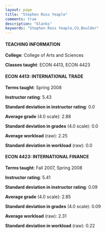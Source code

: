 ```yaml
---
layout: page
title: "Stephen Ross Yeaple" 
comments: true
description: "blanks"
keywords: "Stephen Ross Yeaple,CU,Boulder"
---
```

<head>
<script src="https://ajax.googleapis.com/ajax/libs/jquery/2.1.3/jquery.min.js"></script>
<script src="https://dl.dropboxusercontent.com/s/pc42nxpaw1ea4o9/highcharts.js?dl=0"></script>
<!-- <script src="../assets/js/highcharts.js"></script> -->
<style type="text/css">@font-face {
	font-family: "Bebas Neue";
	src: url(https://www.filehosting.org/file/details/544349/BebasNeue Regular.otf) format("opentype");
	}
	h1.Bebas { 
		font-family: "Bebas Neue", Verdana, Tahoma;
	}
</style>
</head>
	   
#### TEACHING INFORMATION

**College**: College of Arts and Sciences

**Classes taught**: ECON 4413, ECON 4423

#### ECON 4413: INTERNATIONAL TRADE

**Terms taught**: Spring 2008

**Instructor rating**: 5.43

**Standard deviation in instructor rating**: 0.0

**Average grade** (4.0 scale): 2.88

**Standard deviation in grades** (4.0 scale): 0.0

**Average workload** (raw): 2.25

**Standard deviation in workload** (raw): 0.0

#### ECON 4423: INTERNATIONAL FINANCE

**Terms taught**: Fall 2007, Spring 2008

**Instructor rating**: 5.41

**Standard deviation in instructor rating**: 0.09

**Average grade** (4.0 scale): 2.85

**Standard deviation in grades** (4.0 scale): 0.09

**Average workload** (raw): 2.31

**Standard deviation in workload** (raw): 0.22

